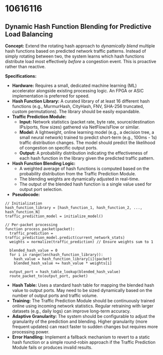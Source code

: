 # 10616116

## Dynamic Hash Function Blending for Predictive Load Balancing

**Concept:** Extend the rotating hash approach to *dynamically blend* multiple hash functions based on predicted network traffic patterns. Instead of simply rotating between two, the system learns which hash functions distribute load most effectively *before* a congestion event. This is proactive rather than reactive.

**Specifications:**

*   **Hardware:** Requires a small, dedicated machine learning (ML) accelerator alongside existing processing logic. An FPGA or ASIC implementation is preferred for speed.
*   **Hash Function Library:** A curated library of at least 16 different hash functions (e.g., MurmurHash, CityHash, FNV, SHA-256 truncated, custom permutations). The library should be easily expandable.
*   **Traffic Prediction Module:**
    *   **Input:** Network statistics (packet rate, byte rate, source/destination IPs/ports, flow sizes) gathered via NetFlow/sFlow or similar.
    *   **Model:** A lightweight, online learning model (e.g., a decision tree, a small neural network) trained to predict short-term (e.g., 100ms - 1s) traffic distribution changes. The model should predict the likelihood of congestion on specific output ports.
    *   **Output:** A probability distribution indicating the effectiveness of each hash function in the library given the predicted traffic pattern.
*   **Hash Function Blending Logic:**
    *   A weighted average of hash functions is computed based on the probability distribution from the Traffic Prediction Module.
    *   The blending weights are dynamically adjusted in real-time.
    *   The output of the blended hash function is a single value used for output port selection.
*   **Pseudocode:**

```
// Initialization
hash_function_library = [hash_function_1, hash_function_2, ..., hash_function_N]
traffic_prediction_model = initialize_model()

// Per-packet processing
function process_packet(packet):
  traffic_prediction = traffic_prediction_model.predict(current_network_stats)
  weights = normalize(traffic_prediction) // Ensure weights sum to 1

  blended_hash_value = 0
  for i in range(len(hash_function_library)):
    hash_value = hash_function_library[i](packet)
    blended_hash_value += hash_value * weights[i]

  output_port = hash_table_lookup(blended_hash_value)
  route_packet_to(output_port, packet)
```

*   **Hash Table:** Uses a standard hash table for mapping the blended hash value to output ports. May need to be sized dynamically based on the number of output ports and traffic volume.
*   **Training:** The Traffic Prediction Module should be continuously trained online using incoming network statistics. Regular retraining with larger datasets (e.g., daily logs) can improve long-term accuracy.
*   **Adaptive Granularity:** The system should be configurable to adjust the granularity of the prediction and blending. Higher granularity (more frequent updates) can react faster to sudden changes but requires more processing power.
* **Error Handling:** Implement a fallback mechanism to revert to a static hash function or a simple round-robin approach if the Traffic Prediction Module fails or produces invalid results.